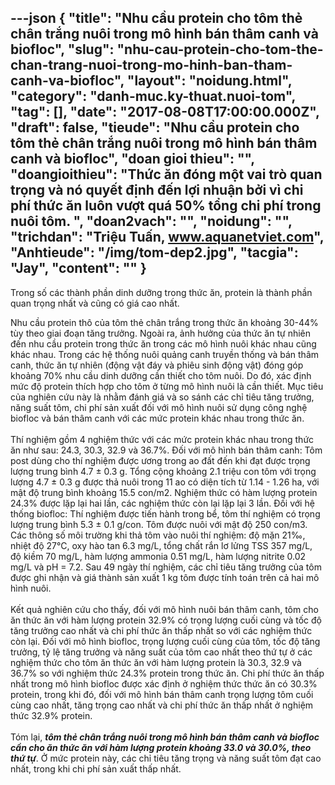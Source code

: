 ---json
{
    "title": "Nhu cầu protein cho tôm thẻ chân trắng nuôi trong mô hình bán thâm canh và biofloc",
    "slug": "nhu-cau-protein-cho-tom-the-chan-trang-nuoi-trong-mo-hinh-ban-tham-canh-va-biofloc",
    "layout": "noidung.html",
    "category": "danh-muc.ky-thuat.nuoi-tom",
    "tag": [],
    "date": "2017-08-08T17:00:00.000Z",
    "draft": false,
    "tieude": "Nhu cầu protein cho tôm thẻ chân trắng nuôi trong mô hình bán thâm canh và biofloc",
    "doan gioi thieu": "",
    "doangioithieu": "Thức ăn đóng một vai trò quan trọng và nó quyết định đến lợi nhuận bởi vì chi phí thức ăn luôn vượt quá 50% tổng chi phí trong nuôi tôm. ",
    "doan2vach": "",
    "noidung": "",
    "trichdan": "Triệu Tuấn, www.aquanetviet.com",
    "Anhtieude": "/img/tom-dep2.jpg",
    "tacgia": "Jay",
    "__content__": ""
}
---
<p><span style="font-size:14px">Trong số c&aacute;c th&agrave;nh phần dinh dưỡng trong thức ăn, protein l&agrave; th&agrave;nh phần quan trọng nhất v&agrave; cũng c&oacute; gi&aacute; cao nhất.&nbsp;</span></p>

<p><span style="font-size:14px">Nhu cầu protein th&ocirc; của t&ocirc;m thẻ ch&acirc;n trắng trong thức ăn khoảng 30-44% t&ugrave;y theo giai đoạn tăng trưởng. Ngo&agrave;i ra, ảnh hưởng của thức ăn tự nhi&ecirc;n đến nhu cầu protein trong thức ăn trong c&aacute;c m&ocirc; h&igrave;nh nu&ocirc;i kh&aacute;c nhau cũng kh&aacute;c nhau. Trong c&aacute;c hệ thống nu&ocirc;i quảng canh truyền thống v&agrave; b&aacute;n th&acirc;m canh, thức ăn tự nhi&ecirc;n (động vật đ&aacute;y v&agrave; phi&ecirc;u sinh động vật) đ&oacute;ng g&oacute;p khoảng 70% nhu cầu dinh dưỡng cần thiết cho t&ocirc;m nu&ocirc;i. Do đ&oacute;, x&aacute;c định mức độ protein th&iacute;ch hợp cho t&ocirc;m ở từng m&ocirc; h&igrave;nh nu&ocirc;i l&agrave; cần thiết. Mục ti&ecirc;u của nghi&ecirc;n cứu n&agrave;y l&agrave; nhằm đ&aacute;nh gi&aacute; v&agrave; so s&aacute;nh c&aacute;c chỉ ti&ecirc;u tăng trưởng, năng suất t&ocirc;m, chi ph&iacute; sản xuất đối với m&ocirc; h&igrave;nh nu&ocirc;i sử dụng c&ocirc;ng nghệ biofloc v&agrave; b&aacute;n th&acirc;m canh với c&aacute;c mức protein kh&aacute;c nhau trong thức ăn.<br />
<br />
Th&iacute; nghiệm gồm 4 nghiệm thức với c&aacute;c mức protein kh&aacute;c nhau trong thức ăn như sau: 24.3, 30.3, 32.9 v&agrave; 36.7%. Đối với m&ocirc; h&igrave;nh b&aacute;n th&acirc;m canh: T&ocirc;m post d&ugrave;ng cho th&iacute; nghiệm được ương trong ao đất đến khi đạt được trọng lượng trung b&igrave;nh 4.7 &plusmn; 0.3 g. Tổng cộng khoảng 2.1 triệu con t&ocirc;m với trọng lượng 4.7 &plusmn; 0.3 g được thả nu&ocirc;i trong 11 ao c&oacute; diện t&iacute;ch từ 1.14 - 1.26 ha, với mật độ trung b&igrave;nh khoảng 15.5 con/m2. Nghiệm thức c&oacute; h&agrave;m lượng protein 24.3% được lặp lại hai lần, c&aacute;c nghiệm thức c&ograve;n lại lặp lại 3 lần. Đối với hệ thống biofloc: Th&iacute; nghiệm được tiến h&agrave;nh trong bể, t&ocirc;m th&iacute; nghiệm c&oacute; trọng lượng trung b&igrave;nh 5.3 &plusmn; 0.1 g/con. T&ocirc;m được nu&ocirc;i với mật độ 250 con/m3. C&aacute;c th&ocirc;ng số m&ocirc;i trường khi thả t&ocirc;m v&agrave;o nu&ocirc;i th&iacute; nghiệm: độ mặn 21&permil;, nhiệt độ 27&deg;C, oxy h&agrave;o tan 6.3 mg/L, tổng chất rắn lơ lửng TSS 357 mg/L, độ kiềm 70 mg/L, h&agrave;m lượng ammonia 0.51 mg/L, h&agrave;m lượng nitrite 0.02 mg/L v&agrave; pH = 7.2. Sau 49 ng&agrave;y th&iacute; nghiệm, c&aacute;c chỉ ti&ecirc;u tăng trưởng của t&ocirc;m được ghi nhận v&agrave; gi&aacute; th&agrave;nh sản xuất 1 kg t&ocirc;m được t&iacute;nh to&aacute;n tr&ecirc;n cả hai m&ocirc; h&igrave;nh nu&ocirc;i.&nbsp;<br />
<br />
Kết quả nghi&ecirc;n cứu cho thấy, đối với m&ocirc; h&igrave;nh nu&ocirc;i b&aacute;n th&acirc;m canh, t&ocirc;m cho ăn thức ăn với h&agrave;m lượng protein 32.9% c&oacute; trọng lượng cuối c&ugrave;ng v&agrave; tốc độ tăng trưởng cao nhất v&agrave; chi ph&iacute; thức ăn thấp nhất so với c&aacute;c nghiệm thức c&ograve;n lại. Đối với m&ocirc; h&igrave;nh biofloc, trọng lượng cuối c&ugrave;ng của t&ocirc;m, tốc độ tăng trưởng, tỷ lệ tăng trưởng v&agrave; năng suất của t&ocirc;m cao nhất theo thứ tự ở c&aacute;c nghiệm thức cho t&ocirc;m ăn thức ăn với h&agrave;m lượng protein l&agrave; 30.3, 32.9 v&agrave; 36.7% so với nghiệm thức 24.3% protein trong thức ăn. Chi ph&iacute; thức ăn thấp nhất trong m&ocirc; h&igrave;nh biofloc được x&aacute;c định ở nghiệm thức thức ăn c&oacute; 30.3% protein, trong khi đ&oacute;, đối với m&ocirc; h&igrave;nh b&aacute;n th&acirc;m canh trọng lượng t&ocirc;m cuối c&ugrave;ng cao nhất, tăng trọng cao nhất v&agrave; chi ph&iacute; thức ăn thấp nhất ở nghiệm thức 32.9% protein. &nbsp; &nbsp;&nbsp;<br />
<br />
T&oacute;m lại,&nbsp;<strong><em>t&ocirc;m thẻ ch&acirc;n trắng nu&ocirc;i trong m&ocirc; h&igrave;nh b&aacute;n th&acirc;m canh v&agrave; biofloc cần cho ăn thức ăn với h&agrave;m lượng protein khoảng 33.0 v&agrave; 30.0%, theo thứ tự</em></strong>. Ở mức protein n&agrave;y, c&aacute;c chỉ ti&ecirc;u tăng trọng v&agrave; năng suất t&ocirc;m đạt cao nhất, trong khi chi ph&iacute; sản xuất thấp nhất. &nbsp;</span></p>
